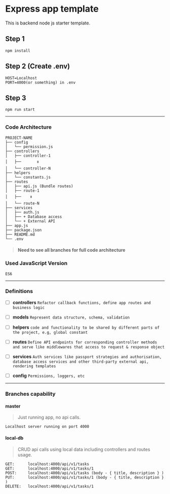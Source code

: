 # Express app template

This is backend node js starter template.

## Step 1

    npm install

## Step 2 (Create .env)

    HOST=Localhost
    PORT=4000(or something) in .env

## Step 3

    npm run start

---

### Code Architecture

```
PROJECT-NAME
├── config
│   └── permission.js
├── controllers
│   ├── controller-1
│   ├──       ။
│   └── controller-N
├── helpers
│   └── constants.js
├── routes
│   ├── api.js (Bundle routes)
│   ├── route-1
│   ├──    ။
│   └── route-N
├── services
│   ├── auth.js
│   ├── + Database access
│   └── + External API
├── app.js
├── package.json
├── README.md
└── .env
```

> #### Need to see all branches for full code architecture

### Used JavaScript Version

    ES6

---

### Definitions

- [ ] **controllers** `Refactor callback functions, define app routes and business logic`

- [ ] **models** `Represent data structure, schema, validation`
- [ ] **helpers** `code and functionality to be shared by different parts of the project, e.g, global constant`
- [ ] **routes** `Define API endpoints for corresponding controller methods and serve like middlewares that access to request & response object`
- [ ] **services** `Auth services like passport strategies and authorisation, database access services and other third-party external api, rendering templates`
- [ ] **config** `Permissions, loggers, etc`

---

### Branches capability

#### master

> Just running app, no api calls.

`Localhost server running on port 4000`

#### local-db

> CRUD api calls using local data including controllers and routes usage.

```
GET:      localhost:4000/api/v1/tasks
GET:      localhost:4000/api/v1/tasks/1
POST:     localhost:4000/api/v1/tasks (body - { title, description } )
PUT:      localhost:4000/api/v1/tasks/1 (body - { title, description } )
DELETE:   localhost:4000/api/v1/tasks/1
```
